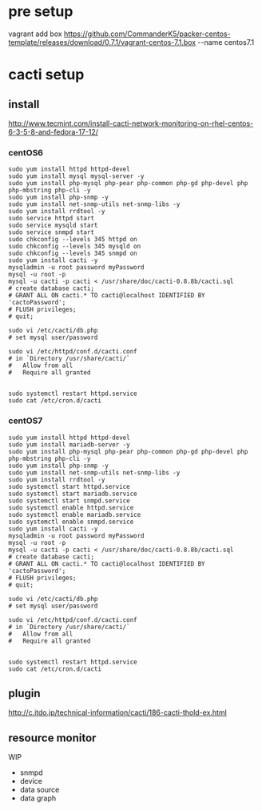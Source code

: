 
# pre setup

vagrant add box https://github.com/CommanderK5/packer-centos-template/releases/download/0.7.1/vagrant-centos-7.1.box --name centos7.1

# cacti setup

## install

http://www.tecmint.com/install-cacti-network-monitoring-on-rhel-centos-6-3-5-8-and-fedora-17-12/


### centOS6

```
sudo yum install httpd httpd-devel
sudo yum install mysql mysql-server -y
sudo yum install php-mysql php-pear php-common php-gd php-devel php php-mbstring php-cli -y
sudo yum install php-snmp -y
sudo yum install net-snmp-utils net-snmp-libs -y
sudo yum install rrdtool -y
sudo service httpd start
sudo service mysqld start
sudo service snmpd start
sudo chkconfig --levels 345 httpd on
sudo chkconfig --levels 345 mysqld on
sudo chkconfig --levels 345 snmpd on
sudo yum install cacti -y
mysqladmin -u root password myPassword
mysql -u root -p
mysql -u cacti -p cacti < /usr/share/doc/cacti-0.8.8b/cacti.sql
# create database cacti;
# GRANT ALL ON cacti.* TO cacti@localhost IDENTIFIED BY 'cactoPassword';
# FLUSH privileges;
# quit;

sudo vi /etc/cacti/db.php
# set mysql user/password

sudo vi /etc/httpd/conf.d/cacti.conf
# in `Directory /usr/share/cacti/`
#   Allow from all
#   Require all granted


sudo systemctl restart httpd.service
sudo cat /etc/cron.d/cacti
```

### centOS7

```
sudo yum install httpd httpd-devel
sudo yum install mariadb-server -y
sudo yum install php-mysql php-pear php-common php-gd php-devel php php-mbstring php-cli -y
sudo yum install php-snmp -y
sudo yum install net-snmp-utils net-snmp-libs -y
sudo yum install rrdtool -y
sudo systemctl start httpd.service
sudo systemctl start mariadb.service
sudo systemctl start snmpd.service
sudo systemctl enable httpd.service
sudo systemctl enable mariadb.service
sudo systemctl enable snmpd.service
sudo yum install cacti -y
mysqladmin -u root password myPassword
mysql -u root -p
mysql -u cacti -p cacti < /usr/share/doc/cacti-0.8.8b/cacti.sql
# create database cacti;
# GRANT ALL ON cacti.* TO cacti@localhost IDENTIFIED BY 'cactoPassword';
# FLUSH privileges;
# quit;

sudo vi /etc/cacti/db.php
# set mysql user/password

sudo vi /etc/httpd/conf.d/cacti.conf
# in `Directory /usr/share/cacti/`
#   Allow from all
#   Require all granted


sudo systemctl restart httpd.service
sudo cat /etc/cron.d/cacti
```

## plugin

http://c.itdo.jp/technical-information/cacti/186-cacti-thold-ex.html


## resource monitor

WIP

- snmpd
- device
- data source
- data graph

